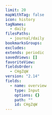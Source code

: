 ```yaml
---
limit: 20
mapWithTag: false
icon: history
tagNames:
  - daily
filesPaths:
  - journal/daily
bookmarksGroups: 
excludes: 
extends: periodic
savedViews: []
favoriteView: 
fieldsOrder:
  - CHgZqW
version: "2.14"
fields:
  - name: overview
    type: Input
    options: {}
    path: ""
    id: CHgZqW
---
```

